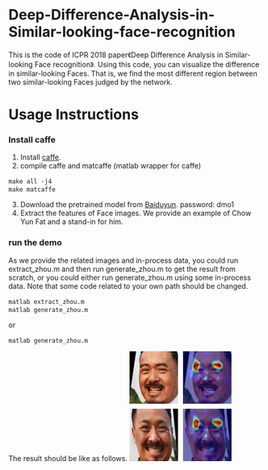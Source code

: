 # Deep-Difference-Analysis-in-Similar-looking-face-recognition
This is the code of ICPR 2018 paper《Deep Difference Analysis in Similar-looking Face recognition》.
Using this code, you can visualize the difference in similar-looking Faces. That is, we find the most different region between two similar-looking Faces judged by the network.   

# Usage Instructions
### Install caffe
1. Install [caffe](https://github.com/BVLC/caffe).
2. compile caffe and matcaffe (matlab wrapper for caffe)
```
make all -j4
make matcaffe
```
3. Download the pretrained model from [Baiduyun](https://pan.baidu.com/s/19FHYCmDCAKjgNmJVMOvJgA). password: dmo1
4. Extract the features of Face images. We provide an example of Chow Yun Fat and a stand-in for him.
### run the demo
As we provide the related images and in-process data, you could run extract_zhou.m and then run generate_zhou.m to get the result from scratch, or you could either run generate_zhou.m using some in-process data. Note that some code related to your own path should be changed. 
```
matlab extract_zhou.m
matlab generate_zhou.m
```
or
```
matlab generate_zhou.m
```
The result should be like as follows.
![Image of zhou](https://github.com/zhongyy/Deep-Difference-Analysis-in-Similar-looking-face-recognition/blob/master/zhou.jpg)
